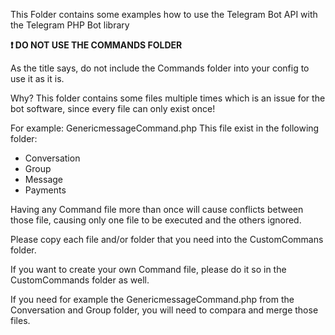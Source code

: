 This Folder contains some examples how to use the Telegram Bot API with the Telegram PHP Bot library


**:exclamation: DO NOT USE THE COMMANDS FOLDER**

As the title says, do not include the Commands folder into your config to use it as it is.

Why? This folder contains some files multiple times which is an issue for the bot software, since every file can only exist once!

For example: GenericmessageCommand.php
This file exist in the following folder:
- Conversation
- Group
- Message
- Payments

Having any Command file more than once will cause conflicts between those file, causing only one file to be executed and the others ignored.

Please copy each file and/or folder that you need into the CustomCommans folder.

If you want to create your own Command file, please do it so in the CustomCommands folder as well.

If you need for example the GenericmessageCommand.php from the Conversation and Group folder, you will need to compara and merge those files. 


